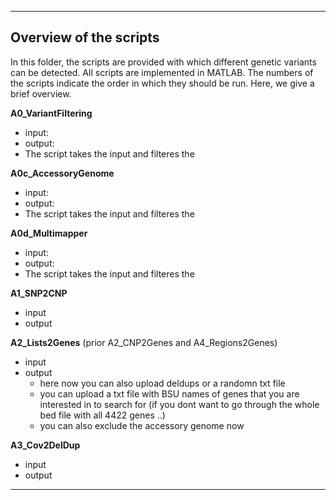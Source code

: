 
---------------------------------------------------
## Overview of the scripts 
In this folder, the scripts are provided with which different genetic variants can be detected. All scripts are implemented in MATLAB. The numbers of the scripts indicate the order in which they should be run. Here, we give a brief overview.

**A0_VariantFiltering**
- input: 
- output:
- The script takes the input and filteres the 

**A0c_AccessoryGenome**
- input: 
- output:
- The script takes the input and filteres the 

**A0d_Multimapper**
- input: 
- output:
- The script takes the input and filteres the 

**A1_SNP2CNP** 
- input
- output

**A2_Lists2Genes** (prior A2_CNP2Genes and A4_Regions2Genes)
- input
- output
  - here now you can also upload deldups or a randomn txt file 
  - you can upload a txt file with BSU names of genes that you are interested in to search for (if you dont want to go through the whole bed file with all 4422 genes ..)
  - you can also exclude the accessory genome now
 
**A3_Cov2DelDup** 
- input
- output

---------------------------------------------------
